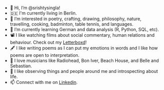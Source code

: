 - 👋 Hi, I’m @srishtysingla!
- 🇩🇪 I'm currently living in Berlin.
- 👀 I’m interested in poetry, crafting, drawing, philosophy, nature, travelling, cooking, badminton, table tennis, and languages.
- 🌱 I’m currently learning German and data analysis (R, Python, SQL, etc).
- 📽️ I like watching films about social commentary, human relations and behaviour. Check out my [Letterboxd](https://letterboxd.com/srishty16/)!
- 🖋️ I like writing poems as I can put my emotions in words and I like how poems are open to interpretation.
- 🎵 I love musicians like Radiohead, Bon Iver, Beach House, and Belle and Sebastian.
- 💓 I like observing things and people around me and introspecting about life.
- 📫 Connect with me on [Linkedin](https://www.linkedin.com/in/srishty-singla/).

<!---
srishtysingla/srishtysingla is a ✨ special ✨ repository because its `README.md` (this file) appears on your GitHub profile.
You can click the Preview link to take a look at your changes.
--->
